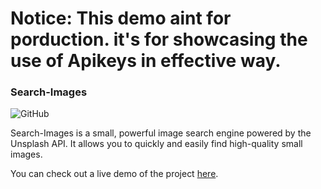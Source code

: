 # **Notice:** This demo aint for porduction. it's for showcasing the use of Apikeys in effective way.


### Search-Images 

![GitHub](https://img.shields.io/github/license/SOMATECH-20/Search-Images)

Search-Images is a small, powerful image search engine powered by the Unsplash API. It allows you to quickly and easily find high-quality small images.

You can check out a live demo of the project [here](https://somatech-20.github.io/Search-Images/).
